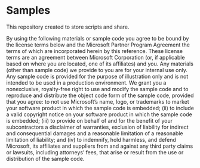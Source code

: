 Samples
=======

This repository created to store scripts and share.


By using the following materials or sample code you agree to be bound by the license terms below and the 
Microsoft Partner Program Agreement the terms of which are incorporated herein by this reference. 
These license terms are an agreement between Microsoft Corporation (or, if applicable based on where 
you are located, one of its affiliates) and you.  Any materials (other than sample code) we provide to 
you are for your internal use only.  Any sample code is provided for the purpose of illustration only and is 
not intended to be used in a production environment. We grant you a nonexclusive, royalty-free right to use 
and modify the sample code and to reproduce and distribute the object code form of the sample code, provided
that you agree:   to not use Microsoft’s name, logo, or trademarks to market your software product in which the 
sample code is embedded; (ii) to include a valid copyright notice on your software product in which the sample code 
is embedded; (iii) to provide on behalf of and for the benefit of your subcontractors a disclaimer of warranties, 
exclusion of liability for indirect and consequential damages and a reasonable limitation of a reasonable 
limitation of liability;  and (iv) to indemnify, hold harmless, and defend Microsoft, its affiliates  and 
suppliers from and against any third party claims or lawsuits, including attorneys’ fees, that arise or result
from the use or distribution of the sample code.
